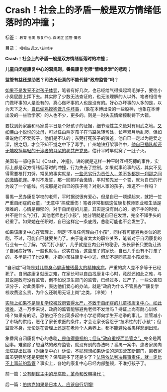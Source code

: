 # Crash！社会上的矛盾一般是双方情绪低落时的冲撞；

标签： `教育` `番禺` `康复中心` `自闭症` `监管` `情感` 

目录： `唱唱反调之八卦时评`

**Crash！社会上的矛盾一般是双方情绪低落时的冲撞；**

**儿童自闭症康复中心的潜规则，番禺康复老师“情绪发泄”的悲剧；**

**监管有益还是助恶？司法诉讼真的不能代替“政府监管”吗**？



[如果不是发誓不对孩子体罚](../../../2012/10/22/倡议为人父母真心爱孩子.md)，笔者有好几次，也已经给气得操起鸡毛弹子，要往小小臭屁股上挥下去。其实除了少数无法查证的，也无法理解的人以外，笔者相信专门做坏事的人是没有的，真心做坏事的人也是没有的。好心办坏事的人多的是，以为天下之大，[自已偷鸡摸狗做几件坏事](../../../2009/7/9/勿因善小而不为，勿因恶小而为之.md)，（象在本博出没的一些股神，也象在本博出没的一些哲学家）的人也不少，更多的。则是一时失去情绪控制铸下大错。

要找到药家鑫和马家爵平日是个好孩子的证据，细节理性主义绝对有用武之地。[又如佛山小悦悦的父母](../../../2011/11/1/垄断传媒职业道德败坏，令社会显得“世风日下”.md)，可以任由两岁孩子在马路急转弯处，长年累月地乱爬，但如果说他们不爱孩子，他们是不认的；东莞打死孩子的狼爸，他自已一定以为是爱之深，恨之切，才会不知不觉之中下了毒手。广州地铁打架事件中，[他自已插队却还无端咬掉年轻的干涉者的耳朵的老共产党员](../../../2012/10/10/以老为尊是中华文化的恶习.md)，估计平时早就窝了一肚子火。

美国有一部电影叫《Crash，冲撞》，讲的就是这样一种平时互相死搏的事件，实际上都是双方情绪低落时的冲撞，行为失去了控制。如果就事论事的话，其实不见得需要枪打刀劈。常见的事实就是，[一些恶劣行为责任人，差不多都是一刹那之间的激情犯罪](../../../2012/2/9/为什么郑民生屠幼会得到革命分子的广泛同情？.md)。平时不发誓，那一回照样会激情，平时预先发一个誓，就为自已的行为设了一个底线，何况那是对自已的孩子呢？对别人家的孩子，难道不一样吗？

番禺一民办康复学校的老师，平时据说很有爱心，但是自已一烦燥起来，就把一位严重自闭症的女童，“无意中”摔成重伤！笔者非常相信这位康复教师职业和生活是艰难的，心情是抑郁的，对于自闭症的儿童，其实是没有耐心的，她下手的时侯，并不是什么“打打，其他老师也打小孩”，她分明就是自已在发泄，完全不知手头的轻重了。如果她在任职时，自已这样定一条底线，悲剧可能也不会发生了。

如果该康复中心在管理上，制定“不准任何理由打小孩”，同样有可能避免类似的悲剧，不过，可能自已就要关门了。由于笔者太太的职业关系，笔者对于自闭康复的行业有一点了解。“偶而打小孩”，几乎就是业内公开的秘密。孩长家长只要能让孩子自闭症好转，一般也默认。说实在话，这些孩子的家长，自已几乎没有不打孩子的，多半是打了也没用，才把小孩往康复中小送，但却不是同意拿小孩发泄。

“自闭症”可能是[对儿童身心健康摧残最大的精神疾病](../../../2010/7/17/中国医保能否捍卫儿童生命价值？.md)，严重的病人差不多等于已经死了。自闭症康复就医之难，在家长可以自由找康复中心时，竟然还如此之难，与其说是政府没有监管，倒不如说卫生部门的监管，已经过多，过严了。一些公害知识分子，对此类事件，表达他们爱心的办法，就是“政府为什么不管民办”“康复学校收费这么贵，为什么还聘用无证上岗”之类，（冷笑）！

[实际上如果不是康复学校被政府管得太严，不致于自闭症的儿童找康复中心，如此艰难](../../../2012/7/12/公害知识分子的魔爪伸进了幼儿院！.md)。退一万步来说，政府的监管能够避免老师不发泄吗？持证上岗有耐心训练吗？如果有的话，恐怕也不会出现多起中小学老师向学生开老拳的事儿。监管减小了市场的供给，恶化了家长求医的条件，才会让家长容忍于“技术性的打小孩”；但监管本身，无论是在管理上还是在老师个人素养上，都不能避免番禺样悲剧出现。

象番禺自闭康复中心的悲剧[，是值得重视的；但与“政府重视而监管之”，](../../../2011/11/17/校车悲剧拷问行政垄断的国计民生.md)完全是两回事。难道除了想当然的政府监管，就没有别的办法吗？番禺一案中，患者家属向法院提出民事（对康复中心）诉讼，不妨想想如果诉讼的是国营垄断部门，患者家属虽更强势还是更弱势？保障是多了还是少了？[法院依法判决民事责任，就一定比不上事前的监管](../../../2011/12/1/小政府＝消费者依法诉讼取代“监管”.md)？事实上，各地的康复中心已经内部整顿，不准打孩子了。

前一篇：[公有制民主中的反腐败，革命和改朝换代；](../../../2012/10/24/公有制民主中的反腐败，革命和改朝换代；.md)

后一篇：[伯纳克如果是日本人，应该自行切腹!](../../../2012/10/24/伯纳克如果是日本人，应该自行切腹!.md)